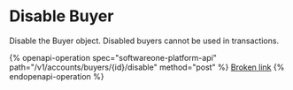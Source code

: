 # Disable Buyer

Disable the Buyer object. Disabled buyers cannot be used in transactions.

{% openapi-operation spec="softwareone-platform-api" path="/v1/accounts/buyers/{id}/disable" method="post" %}
[Broken link](broken-reference)
{% endopenapi-operation %}
